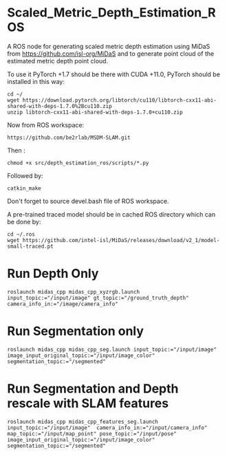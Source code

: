 # Scaled_Metric_Depth_Estimation_ROS
A ROS node for generating scaled metric depth estimation using MiDaS from https://github.com/isl-org/MiDaS and to generate point cloud of the estimated metric depth point cloud. 

To use it PyTorch +1.7 should be there with CUDA +11.0, PyTorch should be installed in this way:
~~~
cd ~/
wget https://download.pytorch.org/libtorch/cu110/libtorch-cxx11-abi-shared-with-deps-1.7.0%2Bcu110.zip
unzip libtorch-cxx11-abi-shared-with-deps-1.7.0+cu110.zip
~~~

Now from ROS workspace:
~~~
https://github.com/be2rlab/MSDM-SLAM.git
~~~
Then :
~~~
chmod +x src/depth_estimation_ros/scripts/*.py
~~~

Followed by:
~~~
catkin_make
~~~ 
Don't forget to source devel.bash file of ROS workspace.

A pre-trained traced model should be in cached ROS directory which can be done by:

~~~
cd ~/.ros
wget https://github.com/intel-isl/MiDaS/releases/download/v2_1/model-small-traced.pt
~~~
# Run Depth Only
~~~
roslaunch midas_cpp midas_cpp_xyzrgb.launch input_topic:="/input/image" gt_topic:="/ground_truth_depth" camera_info_in:="/image/camera_info"
~~~
# Run Segmentation only 

~~~
roslaunch midas_cpp midas_cpp_seg.launch input_topic:="/input/image"  image_input_original_topic:="/input/image_color" segmentation_topic:="/segmented"
~~~
# Run Segmentation and Depth rescale with SLAM features
~~~
roslaunch midas_cpp midas_cpp_features_seg.launch input_topic:="/input/image"  camera_info_in:="/input/camera_info" map_topic:="/input/map_point" pose_topic:="/input/pose" image_input_original_topic:="/input/image_color" segmentation_topic:="/segmented"
~~~
